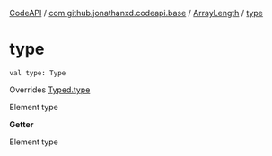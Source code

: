 [CodeAPI](../../index.md) / [com.github.jonathanxd.codeapi.base](../index.md) / [ArrayLength](index.md) / [type](.)

# type

`val type: Type`

Overrides [Typed.type](../-typed/type.md)

Element type

**Getter**

Element type


